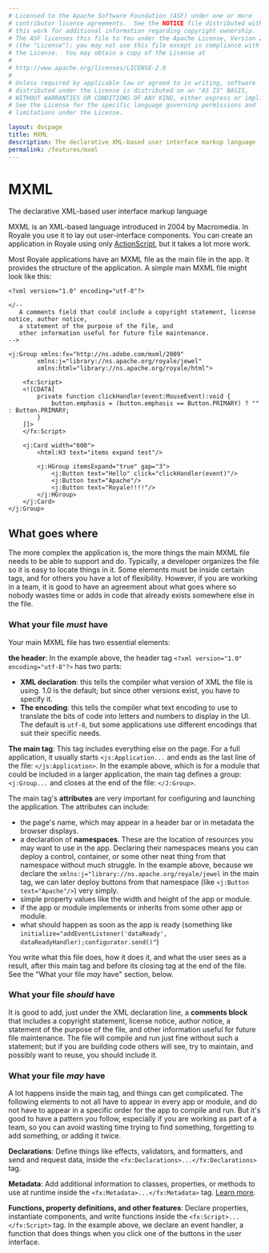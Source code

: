 ```yaml
---
# Licensed to the Apache Software Foundation (ASF) under one or more
# contributor license agreements.  See the NOTICE file distributed with
# this work for additional information regarding copyright ownership.
# The ASF licenses this file to You under the Apache License, Version 2.0
# (the "License"); you may not use this file except in compliance with
# the License.  You may obtain a copy of the License at
# 
# http://www.apache.org/licenses/LICENSE-2.0
# 
# Unless required by applicable law or agreed to in writing, software
# distributed under the License is distributed on an "AS IS" BASIS,
# WITHOUT WARRANTIES OR CONDITIONS OF ANY KIND, either express or implied.
# See the License for the specific language governing permissions and
# limitations under the License.

layout: docpage
title: MXML
description: The declarative XML-based user interface markup language
permalink: /features/mxml
---
```


# MXML

The declarative XML-based user interface markup language

MXML is an XML-based language introduced in 2004 by Macromedia. In Royale you use it to lay out user-interface components. You can create an application in Royale using only [ActionScript](features/as3), but it takes a lot more work.

Most Royale applications have an MXML file as the main file in the app. It provides the structure of the application. A simple main MXML file might look like this:

```
<?xml version="1.0" encoding="utf-8"?>

</-- 
   A comments field that could include a copyright statement, license notice, author notice, 
   a statement of the purpose of the file, and 
   other information useful for future file maintenance.
-->

<j:Group xmlns:fx="http://ns.adobe.com/mxml/2009" 
        xmlns:j="library://ns.apache.org/royale/jewel" 
        xmlns:html="library://ns.apache.org/royale/html">

    <fx:Script>
    <![CDATA[      
        private function clickHandler(event:MouseEvent):void {
            button.emphasis = (button.emphasis == Button.PRIMARY) ? "" : Button.PRIMARY;
        }
    ]]>
    </fx:Script>

    <j:Card width="600">
        <html:H3 text="items expand test"/>

        <j:HGroup itemsExpand="true" gap="3">
            <j:Button text="Hello" click="clickHandler(event)"/>
            <j:Button text="Apache"/>
            <j:Button text="Royale!!!!"/>
        </j:HGroup>
    </j:Card>
</j:Group>
```

## What goes where ##

The more complex the application is, the more things the main MXML file needs to be able to support and do. Typically, a developer organizes the file so it is easy to locate things in it. Some elements must be inside certain tags, and for others you have a lot of flexibility. However, if you are working in a team, it is good to have an agreement about what goes where so nobody wastes time or adds in code that already exists somewhere else in the file.

### What your file _must_ have ###

Your main MXML file has two essential elements:

**the header**: In the example above, the header tag `<?xml version="1.0" encoding="utf-8"?>` has two parts:

  - **XML declaration**: this tells the compiler what version of XML the file is using. 1.0 is the default; but since other versions exist, you have to specify it.
  - **The encoding**: this tells the compiler what text encoding to use to translate the bits of code into letters and numbers to display in the UI. The default is `utf-8`, but some applications use different encodings that suit their specific needs.
  
  
**The main tag**: This tag includes everything else on the page. For a full application, it usually starts `<js:Application...` and ends as the last line of the file: `</js:Application>`. In the example above, which is for a module that could be included in a larger application, the main tag defines a group: `<j:Group...` and closes at the end of the file: `</J:Group>`.

The main tag's **attributes** are very important for configuring and launching the application. The attributes can include:

  - the page's name, which may appear in a header bar or in metadata the browser displays.
  - a declaration of **namespaces**. These are the location of resources you may want to use in the app. Declaring their namespaces means you can deploy a control, container, or some other neat thing from that namespace without much struggle. In the example above, because we declare the `xmlns:j="library://ns.apache.org/royale/jewel` in the main tag, we can later deploy buttons from that namespace (like `<j:Button text="Apache"/>`) very simply.
  - simple property values like the width and height of the app or module.
  - if the app or module implements or inherits from some other app or module.
  - what should happen as soon as the app is ready (something like `initialize="addEventListener('dataReady', dataReadyHandler);configurator.send()"`)

You write what this file does, how it does it, and what the user sees as a result, after this main tag and before its closing tag at the end of the file. See the "What your file _may_ have" section, below.

### What your file _should_ have ###

It is good to add, just under the XML declaration line, a **comments block** that includes a copyright statement, license notice, author notice, a statement of the purpose of the file, and other information useful for future file maintenance. The file will compile and run just fine without such a statement; but if you are building code others will see, try to maintain, and possibly want to reuse, you should include it.

### What your file _may_ have ###

A lot happens inside the main tag, and things can get complicated. The following elements to not all have to appear in every app or module, and do not have to appear in a specific order for the app to compile and run. But it's good to have a pattern you follow, especially if you are working as part of a team, so you can avoid wasting time trying to find something, forgetting to add something, or adding it twice.

**Declarations**: Define things like effects, validators, and formatters, and send and request data, inside the `<fx:Declarations>...</fx:Declarations>` tag.

**Metadata**: Add additional information to classes, properties, or methods to use at runtime inside the `<fx:Metadata>...</fx:Metadata>` tag. <a href="https://apache.github.io/royale-docs/features/as3/metadata">Learn more</a>.

**Functions, property definitions, and other features**: Declare properties, instantiate components, and write functions inside the `<fx:Script>...</fx:Script>` tag. In the example above, we declare an event handler, a function that does things when you click one of the buttons in the user interface.



